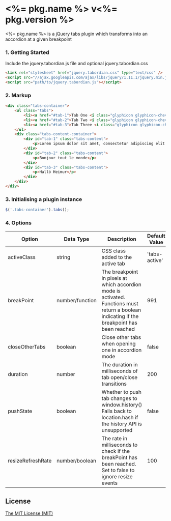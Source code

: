 # <%= pkg.name %> v<%= pkg.version %>

<%= pkg.name %> is a jQuery tabs plugin which transforms into an accordion at a given breakpoint

### 1. Getting Started
Include the jquery.tabordian.js file and optional jquery.tabordian.css

```html
<link rel="stylesheet" href="jquery.tabordian.css" type="text/css" />
<script src="//ajax.googleapis.com/ajax/libs/jquery/1.11.1/jquery.min.js"></script> // Only needed if jQuery isn't already loaded on the site
<script src="path/to/jquery.tabordian.js"></script>
```

### 2. Markup

```html
<div class="tabs-container">
	<ul class="tabs">
		<li><a href="#tab-1">Tab One <i class="glyphicon glyphicon-chevron-right hidden-desk pull-right"></i></a></li>
		<li><a href="#tab-2">Tab Two <i class="glyphicon glyphicon-chevron-right hidden-desk pull-right"></i></a></li>
		<li><a href="#tab-3">Tab Three <i class="glyphicon glyphicon-chevron-right hidden-desk pull-right"></i></a></li>
	</ul>
	<div class="tabs-content-container">
		<div id="tab-1" class="tabs-content">
			<p>Lorem ipsum dolor sit amet, consectetur adipiscing elit. Nulla sed molestie eros. Nam eget egestas urna. Curabitur nulla nisi, viverra vel bibendum vitae, fermentum vitae turpis. Duis vestibulum nisl a augue mollis, vitae imperdiet mi lacinia. Maecenas auctor dolor pellentesque sem facilisis venenatis. Class aptent taciti sociosqu ad litora torquent per conubia nostra, per inceptos himenaeos. Cras in sodales metus, vitae aliquet nibh. Maecenas porta facilisis orci vel blandit. Sed ut volutpat felis. Aliquam iaculis in felis id dictum. Mauris auctor ipsum id euismod sagittis. Cras ligula augue, tempus in vestibulum et, tincidunt vel mauris. Donec luctus dui sodales velit tempor tempor. Nullam auctor ut metus in vestibulum. Integer efficitur semper nulla ac venenatis. Aliquam interdum iaculis ante ut sagittis.</p>
		</div>				
		<div id="tab-2" class="tabs-content">
			<p>Bonjour tout le monde</p>
		</div>				
		<div id="tab-3" class="tabs-content">
			<p>Halló Heimur</p>
		</div>
	</div>
</div>
```

### 3. Initialising a plugin instance

```js
$('.tabs-container').tabs();
```

### 4. Options

| Option            | Data Type       | Description                                                                                                                                   | Default Value |
|-------------------|-----------------|-----------------------------------------------------------------------------------------------------------------------------------------------|---------------|
| activeClass       | string          | CSS class added to the active tab                                                                                                             | 'tabs-active' |
| breakPoint        | number/function | The breakpoint in pixels at which accordion mode is activated.  Functions must return a boolean indicating if the breakpoint has been reached | 991           |
| closeOtherTabs    | boolean         | Close other tabs when opening one in accordion mode                                                                                           | false         |
| duration          | number          | The duration in milliseconds of tab open/close transitions                                                                                    | 200           |
| pushState         | boolean         | Whether to push tab changes to window.history() Falls back to location.hash if the history API is unsupported                                 | false         |
| resizeRefreshRate | number/boolean  | The rate in milliseconds to check if the breakPoint has been reached.  Set to false to ignore resize events                                     | 100           |

License
------------
[The MIT License (MIT)](http://opensource.org/licenses/mit-license.php)